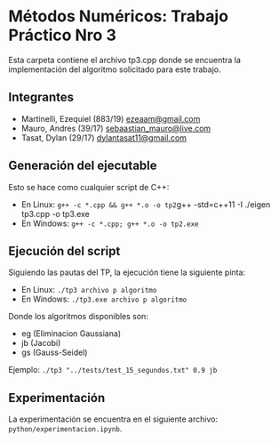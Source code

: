 # Métodos Numéricos: Trabajo Práctico Nro 3

Esta carpeta contiene el archivo tp3.cpp donde se encuentra la implementación del algoritmo solicitado para este trabajo.

## Integrantes

- Martinelli, Ezequiel (883/19) ezeaam@gmail.com
- Mauro, Andres (39/17) sebaastian_mauro@live.com
- Tasat, Dylan (29/17) dylantasat11@gmail.com

## Generación del ejecutable

Esto se hace como cualquier script de C++:

- En Linux: `g++ -c *.cpp && g++ *.o -o tp2`g++ -std=c++11  -I ./eigen tp3.cpp -o tp3.exe 
- En Windows: `g++ -c *.cpp; g++ *.o -o tp2.exe`

## Ejecución del script

Siguiendo las pautas del TP, la ejecución tiene la siguiente pinta:

- En Linux: `./tp3 archivo p algoritmo`
- En Windows: `./tp3.exe archivo p algoritmo`

Donde los algoritmos disponibles son:
- eg (Eliminacion Gaussiana)
- jb (Jacobi)
- gs (Gauss-Seidel)

Ejemplo: `./tp3 "../tests/test_15_segundos.txt" 0.9 jb`

## Experimentación

La experimentación se encuentra en el siguiente archivo: `python/experimentacion.ipynb`.